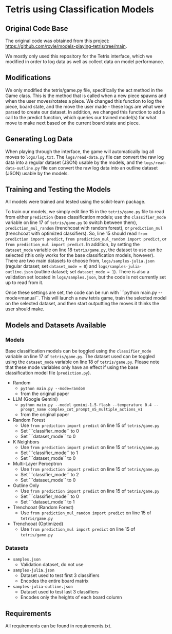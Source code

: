 # Tetris using Classification Models

## Original Code Base

The original code was obtained from this project: https://github.com/rovle/models-playing-tetris/tree/main.

We mostly only used this repository for the Tetris interface, which we modified in order to log data as well as collect data on model performance.

## Modifications

We only modified the tetris/game.py file, specifically the act method in the Game class. This is the method that is called when a new piece spawns and when the user moves/rotates a piece. We changed this function to log the piece, board state, and the move the user made - these logs are what were parsed to create our dataset. In addition, we changed this function to add a call to the predict function, which queries our trained model(s) for what move to make next based on the current board state and piece.

## Generating Log Data
When playing through the interface, the game will automatically log all moves to ```logs/log.txt```. The ```logs/read-data.py``` file can convert the raw log data into a regular dataset (JSON) usable by the models, and the ```logs/read-data-outline.py``` file can convert the raw log data into an outline dataset (JSON) usable by the models.

## Training and Testing the Models

All models were trained and tested using the scikit-learn package.

To train our models, we simply edit line 15 in the ```tetris/game.py``` file to read from either ```prediction``` (base classification models; use the ```classifier_mode``` variable on line 17 of ```tetris/game.py``` to switch between them), ```prediction_mul_random``` (trenchcoat with random forest), or ```prediction_mul``` (trenchcoat with optimized classifiers). So, line 15 should read ```from prediction import predict```, ```from prediction_mul_random import predict```, or ```from prediction_mul import predict```. In addition, by setting the ```dataset_mode``` variable on line 18 ```tetris/game.py```, the dataset to use can be selected (this only works for the base classification models, however). There are two main datasets to choose from, ```logs/samples-julia.json``` (regular dataset; set ```dataset_mode = 0```) and ```logs/samples-julia-outline.json``` (outline dataset; set ```dataset_mode = 1```). There is also a validation set located in ```logs/samples.json```, but the code is not currently set up to read from it.

Once these settings are set, the code can be run with ```python main.py --mode=manual``. This will launch a new tetris game, train the selected model on the selected dataset, and then start outputting the moves it thinks the user should make.

## Models and Datasets Available
### Models
Base classification models can be toggled using the ```classifier_mode``` variable on line 17 of ```tetris/game.py```. The dataset used can be toggled using the ```dataset_mode``` variable on line 18 of ```tetris/game.py```. Please note that these mode variables only have an effect if using the base classification model file (```prediction.py```).
- Random 
    - ```python main.py --mode=random```
    - from the original paper  
- LLM (Google Gemini)
    - ```python main.py --model gemini-1.5-flash --temperature 0.4 --prompt_name complex_cot_prompt_n5_multiple_actions_v1```
    - from the original paper  
- Random Forest
    - Use ```from prediction import predict``` on line 15 of ```tetris/game.py```
    - Set ```classifier_mode`` to 0 
    - Set ```dataset_mode`` to 0 
- K Neighbors
    - Use ```from prediction import predict``` on line 15 of ```tetris/game.py```
    - Set ```classifier_mode`` to 1 
    - Set ```dataset_mode`` to 0  
- Multi-Layer Perceptron
    - Use ```from prediction import predict``` on line 15 of ```tetris/game.py```
    - Set ```classifier_mode`` to 2 
    - Set ```dataset_mode`` to 0   
- Outline Only
    - Use ```from prediction import predict``` on line 15 of ```tetris/game.py```
    - Set ```classifier_mode`` to 0 
    - Set ```dataset_mode`` to 1 
- Trenchcoat (Random Forest) 
    - Use ```from prediction_mul_random import predict``` on line 15 of ```tetris/game.py```  
- Trenchcoat (Optimized) 
    - Use ```from prediction_mul import predict``` on line 15 of ```tetris/game.py```  

### Datasets
- ```samples.json``` 
    - Validation dataset, do not use  
- ```samples-julia.json``` 
    - Dataset used to test first 3 classifiers
    - Encodes the entire board matrix  
- ```samples-julia-outline.json```
    - Dataset used to test last 3 classifiers
    - Encodes only the heights of each board column  

## Requirements
All requirements can be found in requirements.txt.

